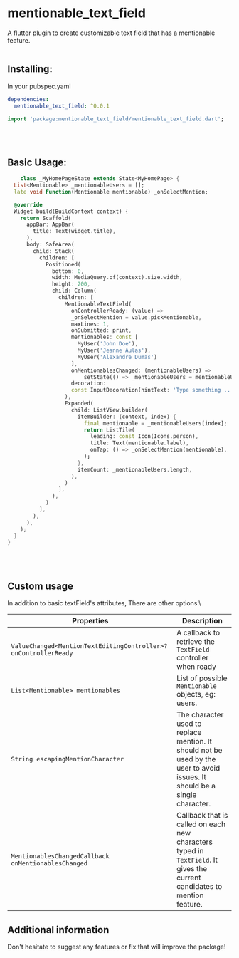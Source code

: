 # mentionable_text_field

A flutter plugin to create customizable text field that has a mentionable feature.

<p align="center">
  <a href="https://zupimages.net/viewer.php?id=22/40/1xum.gif"><img src="https://zupimages.net/up/22/40/1xum.gif" alt="" /></a>
</p>

## Installing:
In your pubspec.yaml
```yaml
dependencies:
  mentionable_text_field: ^0.0.1
```
```dart
import 'package:mentionable_text_field/mentionable_text_field.dart';
```

<br>
<br>

## Basic Usage:
```dart
    class _MyHomePageState extends State<MyHomePage> {
  List<Mentionable> _mentionableUsers = [];
  late void Function(Mentionable mentionable) _onSelectMention;

  @override
  Widget build(BuildContext context) {
    return Scaffold(
      appBar: AppBar(
        title: Text(widget.title),
      ),
      body: SafeArea(
        child: Stack(
          children: [
            Positioned(
              bottom: 0,
              width: MediaQuery.of(context).size.width,
              height: 200,
              child: Column(
                children: [
                  MentionableTextField(
                    onControllerReady: (value) =>
                    _onSelectMention = value.pickMentionable,
                    maxLines: 1,
                    onSubmitted: print,
                    mentionables: const [
                      MyUser('John Doe'),
                      MyUser('Jeanne Aulas'),
                      MyUser('Alexandre Dumas')
                    ],
                    onMentionablesChanged: (mentionableUsers) =>
                        setState(() => _mentionableUsers = mentionableUsers),
                    decoration:
                    const InputDecoration(hintText: 'Type something ...'),
                  ),
                  Expanded(
                    child: ListView.builder(
                      itemBuilder: (context, index) {
                        final mentionable = _mentionableUsers[index];
                        return ListTile(
                          leading: const Icon(Icons.person),
                          title: Text(mentionable.label),
                          onTap: () => _onSelectMention(mentionable),
                        );
                      },
                      itemCount: _mentionableUsers.length,
                    ),
                  )
                ],
              ),
            )
          ],
        ),
      ),
    );
  }
}

```

<br>
<br>

## Custom usage

In addition to basic textField's attributes,
There are other options:\

|  Properties  |   Description   |
|--------------|-----------------|
| `ValueChanged<MentionTextEditingController>? onControllerReady` | A callback to retrieve the `TextField` controller when ready|
| `List<Mentionable> mentionables` | List of possible `Mentionable` objects, eg: users.|
| `String escapingMentionCharacter` | The character used to replace mention. It should not be used by the user to avoid issues. It should be a single character.|
| `MentionablesChangedCallback onMentionablesChanged` | Callback that is called on each new characters typed in `TextField`. It gives the current candidates to mention feature.|

## Additional information

Don't hesitate to suggest any features or fix that will improve the package!

